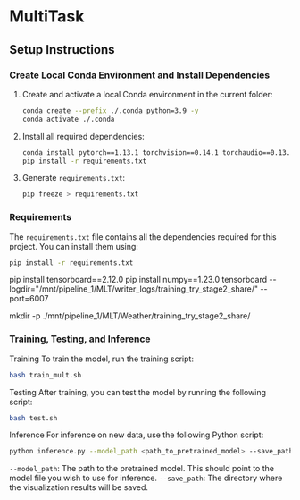 # MultiTask

## Setup Instructions

### Create Local Conda Environment and Install Dependencies

1. Create and activate a local Conda environment in the current folder:
    ```bash
    conda create --prefix ./.conda python=3.9 -y
    conda activate ./.conda
    ```

2. Install all required dependencies:
    ```bash
    conda install pytorch==1.13.1 torchvision==0.14.1 torchaudio==0.13.1 pytorch-cuda=11.7 -c pytorch -c nvidia
    pip install -r requirements.txt
    ```

3. Generate `requirements.txt`:
    ```bash
    pip freeze > requirements.txt
    ```

### Requirements

The `requirements.txt` file contains all the dependencies required for this project. You can install them using:
```bash
pip install -r requirements.txt
```

pip install tensorboard==2.12.0
pip install numpy==1.23.0 
tensorboard --logdir="/mnt/pipeline_1/MLT/writer_logs/training_try_stage2_share/" --port=6007

mkdir -p ./mnt/pipeline_1/MLT/Weather/training_try_stage2_share/

### Training, Testing, and Inference
Training
To train the model, run the training script:

```bash
bash train_mult.sh
```

Testing
After training, you can test the model by running the following script:

```bash
bash test.sh
```

Inference
For inference on new data, use the following Python script:

```bash
python inference.py --model_path <path_to_pretrained_model> --save_path <path_to_save_visualization_results>
```

`--model_path`: The path to the pretrained model. This should point to the model file you wish to use for inference.
`--save_path`: The directory where the visualization results will be saved.